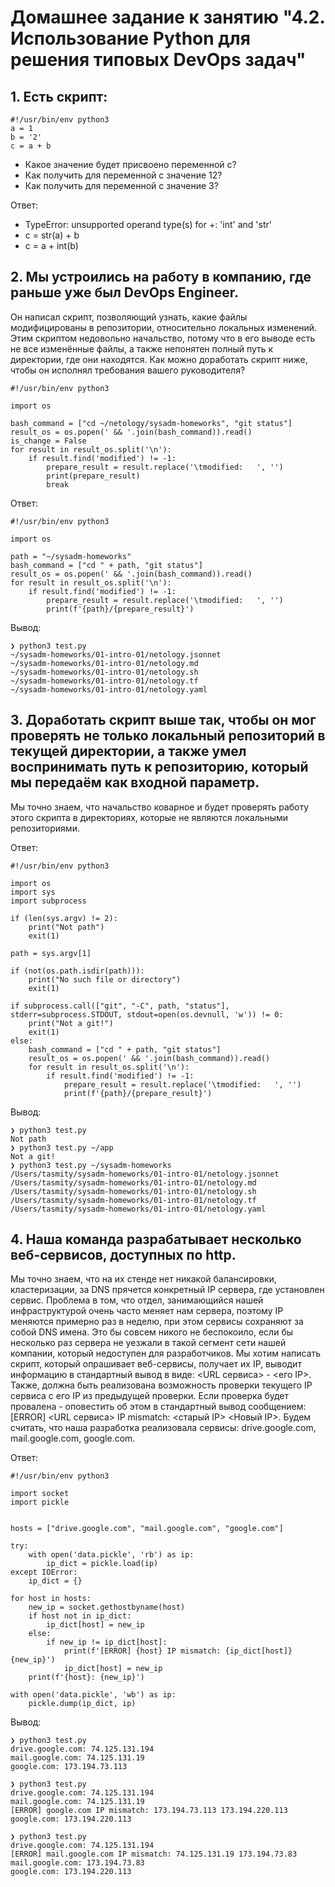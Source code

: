 # Домашнее задание к занятию "4.2. Использование Python для решения типовых DevOps задач"

## 1. Есть скрипт:
```shell
#!/usr/bin/env python3
a = 1
b = '2'
c = a + b
```
+ Какое значение будет присвоено переменной c?
+ Как получить для переменной c значение 12?
+ Как получить для переменной c значение 3?

Ответ:
+ TypeError: unsupported operand type(s) for +: 'int' and 'str'
+ c = str(a) + b
+ c = a + int(b)

## 2. Мы устроились на работу в компанию, где раньше уже был DevOps Engineer.
Он написал скрипт, позволяющий узнать, какие файлы модифицированы в репозитории, относительно локальных изменений.
Этим скриптом недовольно начальство, потому что в его выводе есть не все изменённые файлы, а также непонятен полный
путь к директории, где они находятся. Как можно доработать скрипт ниже, чтобы он исполнял требования вашего руководителя?
```shell
#!/usr/bin/env python3

import os

bash_command = ["cd ~/netology/sysadm-homeworks", "git status"]
result_os = os.popen(' && '.join(bash_command)).read()
is_change = False
for result in result_os.split('\n'):
    if result.find('modified') != -1:
        prepare_result = result.replace('\tmodified:   ', '')
        print(prepare_result)
        break
```
Ответ:
```python3
#!/usr/bin/env python3

import os

path = "~/sysadm-homeworks"
bash_command = ["cd " + path, "git status"]
result_os = os.popen(' && '.join(bash_command)).read()
for result in result_os.split('\n'):
    if result.find('modified') != -1:
        prepare_result = result.replace('\tmodified:   ', '')
        print(f'{path}/{prepare_result}')
```
Вывод:
```shell
❯ python3 test.py
~/sysadm-homeworks/01-intro-01/netology.jsonnet
~/sysadm-homeworks/01-intro-01/netology.md
~/sysadm-homeworks/01-intro-01/netology.sh
~/sysadm-homeworks/01-intro-01/netology.tf
~/sysadm-homeworks/01-intro-01/netology.yaml
```

## 3. Доработать скрипт выше так, чтобы он мог проверять не только локальный репозиторий в текущей директории, а также умел воспринимать путь к репозиторию, который мы передаём как входной параметр.
Мы точно знаем, что начальство коварное и будет проверять работу этого скрипта в директориях, которые не являются
локальными репозиториями.

Ответ:
```python3
#!/usr/bin/env python3

import os
import sys
import subprocess

if (len(sys.argv) != 2):
    print("Not path")
    exit(1)

path = sys.argv[1]

if (not(os.path.isdir(path))):
    print("No such file or directory")
    exit(1)

if subprocess.call(["git", "-C", path, "status"], stderr=subprocess.STDOUT, stdout=open(os.devnull, 'w')) != 0:
    print("Not a git!")
    exit(1)
else:
    bash_command = ["cd " + path, "git status"]
    result_os = os.popen(' && '.join(bash_command)).read()
    for result in result_os.split('\n'):
        if result.find('modified') != -1:
            prepare_result = result.replace('\tmodified:   ', '')
            print(f'{path}/{prepare_result}')
```
Вывод:
```shell
❯ python3 test.py
Not path
❯ python3 test.py ~/app
Not a git!
❯ python3 test.py ~/sysadm-homeworks
/Users/tasmity/sysadm-homeworks/01-intro-01/netology.jsonnet
/Users/tasmity/sysadm-homeworks/01-intro-01/netology.md
/Users/tasmity/sysadm-homeworks/01-intro-01/netology.sh
/Users/tasmity/sysadm-homeworks/01-intro-01/netology.tf
/Users/tasmity/sysadm-homeworks/01-intro-01/netology.yaml
```

## 4. Наша команда разрабатывает несколько веб-сервисов, доступных по http. 
Мы точно знаем, что на их стенде нет никакой балансировки, кластеризации, за DNS прячется конкретный IP сервера, где
установлен сервис. Проблема в том, что отдел, занимающийся нашей инфраструктурой очень часто меняет нам сервера,
поэтому IP меняются примерно раз в неделю, при этом сервисы сохраняют за собой DNS имена. Это бы совсем никого не
беспокоило, если бы несколько раз сервера не уезжали в такой сегмент сети нашей компании, который недоступен для
разработчиков. Мы хотим написать скрипт, который опрашивает веб-сервисы, получает их IP, выводит информацию в
стандартный вывод в виде: <URL сервиса> - <его IP>. Также, должна быть реализована возможность проверки текущего IP
сервиса c его IP из предыдущей проверки. Если проверка будет провалена - оповестить об этом в стандартный вывод
сообщением: [ERROR] <URL сервиса> IP mismatch: <старый IP> <Новый IP>. Будем считать, что наша разработка реализовала
сервисы: drive.google.com, mail.google.com, google.com.

Ответ:
```python3
#!/usr/bin/env python3

import socket
import pickle


hosts = ["drive.google.com", "mail.google.com", "google.com"]

try:
    with open('data.pickle', 'rb') as ip:
        ip_dict = pickle.load(ip)
except IOError:
    ip_dict = {}

for host in hosts:
    new_ip = socket.gethostbyname(host)
    if host not in ip_dict:
        ip_dict[host] = new_ip
    else:
        if new_ip != ip_dict[host]:
            print(f'[ERROR] {host} IP mismatch: {ip_dict[host]} {new_ip}')
            ip_dict[host] = new_ip
    print(f'{host}: {new_ip}')

with open('data.pickle', 'wb') as ip:
    pickle.dump(ip_dict, ip)
```
Вывод:
```shell
❯ python3 test.py
drive.google.com: 74.125.131.194
mail.google.com: 74.125.131.19
google.com: 173.194.73.113

❯ python3 test.py
drive.google.com: 74.125.131.194
mail.google.com: 74.125.131.19
[ERROR] google.com IP mismatch: 173.194.73.113 173.194.220.113
google.com: 173.194.220.113

❯ python3 test.py
drive.google.com: 74.125.131.194
[ERROR] mail.google.com IP mismatch: 74.125.131.19 173.194.73.83
mail.google.com: 173.194.73.83
google.com: 173.194.220.113
```